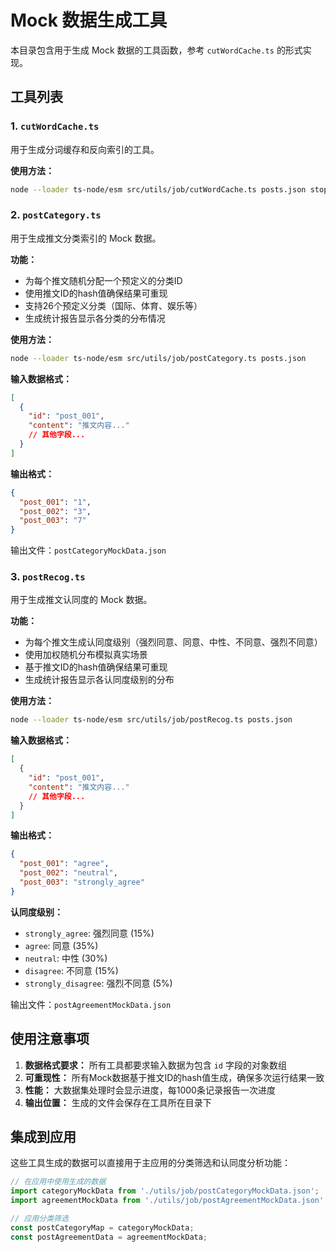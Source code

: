 # Mock 数据生成工具

本目录包含用于生成 Mock 数据的工具函数，参考 `cutWordCache.ts` 的形式实现。

## 工具列表

### 1. `cutWordCache.ts`

用于生成分词缓存和反向索引的工具。

**使用方法：**

```bash
node --loader ts-node/esm src/utils/job/cutWordCache.ts posts.json stopwords.json
```

### 2. `postCategory.ts`

用于生成推文分类索引的 Mock 数据。

**功能：**

- 为每个推文随机分配一个预定义的分类ID
- 使用推文ID的hash值确保结果可重现
- 支持26个预定义分类（国际、体育、娱乐等）
- 生成统计报告显示各分类的分布情况

**使用方法：**

```bash
node --loader ts-node/esm src/utils/job/postCategory.ts posts.json
```

**输入数据格式：**

```json
[
  {
    "id": "post_001",
    "content": "推文内容..."
    // 其他字段...
  }
]
```

**输出格式：**

```json
{
  "post_001": "1",
  "post_002": "3",
  "post_003": "7"
}
```

输出文件：`postCategoryMockData.json`

### 3. `postRecog.ts`

用于生成推文认同度的 Mock 数据。

**功能：**

- 为每个推文生成认同度级别（强烈同意、同意、中性、不同意、强烈不同意）
- 使用加权随机分布模拟真实场景
- 基于推文ID的hash值确保结果可重现
- 生成统计报告显示各认同度级别的分布

**使用方法：**

```bash
node --loader ts-node/esm src/utils/job/postRecog.ts posts.json
```

**输入数据格式：**

```json
[
  {
    "id": "post_001",
    "content": "推文内容..."
    // 其他字段...
  }
]
```

**输出格式：**

```json
{
  "post_001": "agree",
  "post_002": "neutral",
  "post_003": "strongly_agree"
}
```

**认同度级别：**

- `strongly_agree`: 强烈同意 (15%)
- `agree`: 同意 (35%)
- `neutral`: 中性 (30%)
- `disagree`: 不同意 (15%)
- `strongly_disagree`: 强烈不同意 (5%)

输出文件：`postAgreementMockData.json`

## 使用注意事项

1. **数据格式要求：** 所有工具都要求输入数据为包含 `id` 字段的对象数组
2. **可重现性：** 所有Mock数据基于推文ID的hash值生成，确保多次运行结果一致
3. **性能：** 大数据集处理时会显示进度，每1000条记录报告一次进度
4. **输出位置：** 生成的文件会保存在工具所在目录下

## 集成到应用

这些工具生成的数据可以直接用于主应用的分类筛选和认同度分析功能：

```typescript
// 在应用中使用生成的数据
import categoryMockData from './utils/job/postCategoryMockData.json';
import agreementMockData from './utils/job/postAgreementMockData.json';

// 应用分类筛选
const postCategoryMap = categoryMockData;
const postAgreementData = agreementMockData;
```

